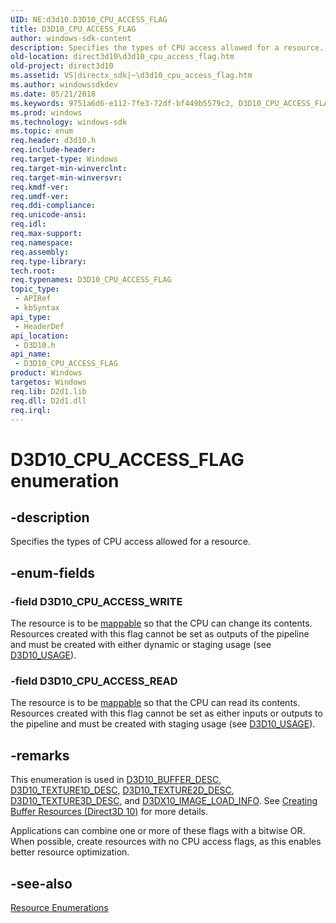 ```yaml
---
UID: NE:d3d10.D3D10_CPU_ACCESS_FLAG
title: D3D10_CPU_ACCESS_FLAG
author: windows-sdk-content
description: Specifies the types of CPU access allowed for a resource.
old-location: direct3d10\d3d10_cpu_access_flag.htm
old-project: direct3d10
ms.assetid: VS|directx_sdk|~\d3d10_cpu_access_flag.htm
ms.author: windowssdkdev
ms.date: 05/21/2018
ms.keywords: 9751a6d6-e112-7fe3-72df-bf449b5579c2, D3D10_CPU_ACCESS_FLAG, D3D10_CPU_ACCESS_FLAG enumeration [Direct3D 10], D3D10_CPU_ACCESS_READ, D3D10_CPU_ACCESS_WRITE, d3d10/D3D10_CPU_ACCESS_FLAG, d3d10/D3D10_CPU_ACCESS_READ, d3d10/D3D10_CPU_ACCESS_WRITE, direct3d10.d3d10_cpu_access_flag
ms.prod: windows
ms.technology: windows-sdk
ms.topic: enum
req.header: d3d10.h
req.include-header: 
req.target-type: Windows
req.target-min-winverclnt: 
req.target-min-winversvr: 
req.kmdf-ver: 
req.umdf-ver: 
req.ddi-compliance: 
req.unicode-ansi: 
req.idl: 
req.max-support: 
req.namespace: 
req.assembly: 
req.type-library: 
tech.root: 
req.typenames: D3D10_CPU_ACCESS_FLAG
topic_type:
 - APIRef
 - kbSyntax
api_type:
 - HeaderDef
api_location:
 - D3D10.h
api_name:
 - D3D10_CPU_ACCESS_FLAG
product: Windows
targetos: Windows
req.lib: D2d1.lib
req.dll: D2d1.dll
req.irql: 
---
```


# D3D10_CPU_ACCESS_FLAG enumeration


## -description


Specifies the types of CPU access allowed for a resource.


## -enum-fields




### -field D3D10_CPU_ACCESS_WRITE

The resource is to be <a href="https://msdn.microsoft.com/library/Bb205132(v=VS.85).aspx">mappable</a> so that the CPU can change its contents. Resources created with this flag cannot be set as outputs of the pipeline and must be created with either dynamic or staging usage (see <a href="https://msdn.microsoft.com/library/Bb172499(v=VS.85).aspx">D3D10_USAGE</a>).


### -field D3D10_CPU_ACCESS_READ

The resource is to be <a href="https://msdn.microsoft.com/library/Bb205132(v=VS.85).aspx">mappable</a> so that the CPU can read its contents. Resources created with this flag cannot be set as either inputs or outputs to the pipeline and must be created with staging usage (see <a href="https://msdn.microsoft.com/library/Bb172499(v=VS.85).aspx">D3D10_USAGE</a>).


## -remarks



This enumeration is used in <a href="https://msdn.microsoft.com/library/Bb204896(v=VS.85).aspx">D3D10_BUFFER_DESC</a>, <a href="https://msdn.microsoft.com/library/Bb172479(v=VS.85).aspx">D3D10_TEXTURE1D_DESC</a>, <a href="https://msdn.microsoft.com/library/Bb172480(v=VS.85).aspx">D3D10_TEXTURE2D_DESC</a>, <a href="https://msdn.microsoft.com/library/Bb172481(v=VS.85).aspx">D3D10_TEXTURE3D_DESC</a>, and <a href="https://msdn.microsoft.com/library/Bb172696(v=VS.85).aspx">D3DX10_IMAGE_LOAD_INFO</a>. See <a href="https://msdn.microsoft.com/library/Bb205130(v=VS.85).aspx">Creating Buffer Resources (Direct3D 10)</a> for more details.

Applications can combine one or more of these flags with a bitwise OR. When possible, create resources with no CPU access flags, as this enables better resource optimization.




## -see-also




<a href="https://msdn.microsoft.com/library/Bb205275(v=VS.85).aspx">Resource Enumerations</a>
 

 

